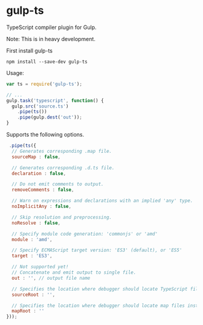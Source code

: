 gulp-ts
=========

TypeScript compiler plugin for Gulp.

Note: This is in heavy development.

First install gulp-ts
```shell
npm install --save-dev gulp-ts
```


Usage:
```javascript
var ts = require('gulp-ts');

// ...
gulp.task('typescript', function() {
  gulp.src('source.ts')
    .pipe(ts())
    .pipe(gulp.dest('out'));
}
```
Supports the following options.
```javascript
 .pipe(ts({
  // Generates corresponding .map file.
  sourceMap : false,

  // Generates corresponding .d.ts file.
  declaration : false,

  // Do not emit comments to output.
  removeComments : false,

  // Warn on expressions and declarations with an implied 'any' type.
  noImplicitAny : false,

  // Skip resolution and preprocessing.
  noResolve : false,

  // Specify module code generation: 'commonjs' or 'amd'  
  module : 'amd',

  // Specify ECMAScript target version: 'ES3' (default), or 'ES5'
  target : 'ES3',

  // Not supported yet!
  // Concatenate and emit output to single file.
  out : '', // output file name

  // Specifies the location where debugger should locate TypeScript files instead of source locations.
  sourceRoot : '',

  // Specifies the location where debugger should locate map files instead of generated locations.
  mapRoot : '' 
}));
```
